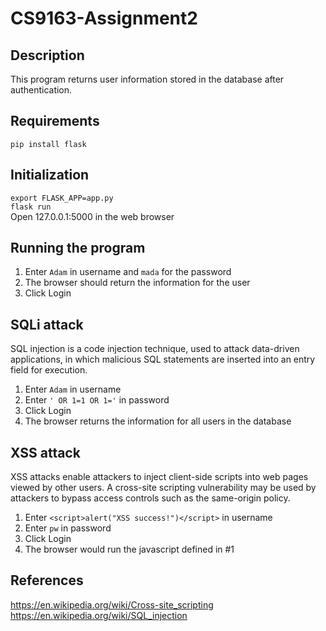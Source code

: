 # CS9163-Assignment2
## Description
This program returns user information stored in the database after authentication.
## Requirements
`pip install flask`
## Initialization
`export FLASK_APP=app.py`\
`flask run`\
Open 127.0.0.1:5000 in the web browser
## Running the program
1. Enter `Adam` in username and `mada` for the password
2. The browser should return the information for the user
3. Click Login
## SQLi attack
SQL injection is a code injection technique, used to attack data-driven applications, in which malicious SQL statements are inserted into an entry field for execution.
1. Enter `Adam` in username
2. Enter `' OR 1=1 OR 1='` in password
3. Click Login
4. The browser returns the information for all users in the database
## XSS attack
XSS attacks enable attackers to inject client-side scripts into web pages viewed by other users. A cross-site scripting vulnerability may be used by attackers to bypass access controls such as the same-origin policy.
1. Enter `<script>alert("XSS success!")</script>` in username
2. Enter `pw` in password
3. Click Login
4. The browser would run the javascript defined in #1
## References
https://en.wikipedia.org/wiki/Cross-site_scripting
https://en.wikipedia.org/wiki/SQL_injection

